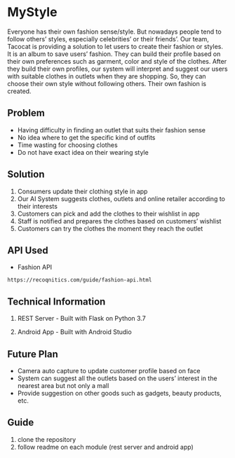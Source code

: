 # MyStyle
Everyone has their own fashion sense/style. But nowadays people tend to follow others’ styles, especially celebrities’ or their friends’. Our team, Tacocat is providing a solution to let users to create their fashion or styles. It is an album to save users’ fashion. They can build their profile based on their own preferences such as garment, color and style of the clothes. After they build their own profiles, our system will interpret and suggest our users with suitable clothes in outlets when they are shopping. So, they can choose their own style without following others. Their own fashion is created. 

## Problem
  - Having difficulty in finding an outlet that suits their fashion sense
  - No idea where to get the specific kind of outfits
  - Time wasting for choosing clothes
  - Do not have exact idea on their wearing style
  
## Solution
  1. Consumers update their clothing style in app
  2. Our AI System suggests clothes, outlets and online retailer according to their interests
  3. Customers can pick and add the clothes to their wishlist in app
  4. Staff is notified and prepares the clothes based on customers’ wishlist
  5. Customers can try the clothes the moment they reach the outlet

## API Used
  - Fashion API
  ```
  https://recoqnitics.com/guide/fashion-api.html
  ```

## Technical Information
  1. REST Server
    - Built with Flask on Python 3.7
    
  2. Android App
    - Built with Android Studio

## Future Plan
  - Camera auto capture to update customer profile based on face
  - System can suggest all the outlets based on the users’ interest in the nearest area but not only a mall
  - Provide suggestion on other goods such as gadgets, beauty products, etc.

## Guide
  1. clone the repository
  2. follow readme on each module (rest server and android app)
